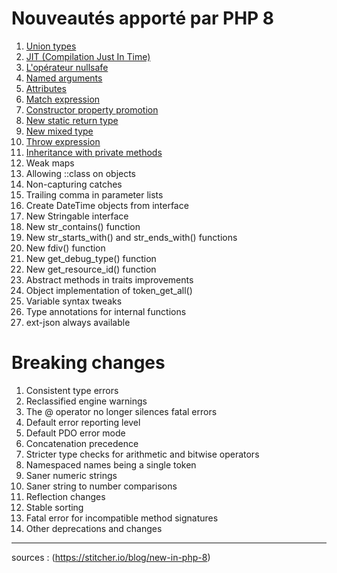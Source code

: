 # Nouveautés apporté par PHP 8

1. [Union types](./union_types.md)
2. [JIT (Compilation Just In Time)](./jit.md)
3. [L'opérateur nullsafe](./nullsafe_operator.md)
4. [Named arguments](./named_argument.md)
5. [Attributes](./attributes.md)
6. [Match expression](./match_expression.md)
7. [Constructor property promotion](./constructor_property_promotion.md)
8. [New static return type](./static_return_type.md)
9. [New mixed type](./mixed_type.md)
10. [Throw expression](./throw_expression.md)
11. [Inheritance with private methods](./inheritance_with_private_methods.md)
12. Weak maps
13. Allowing ::class on objects
14. Non-capturing catches
15. Trailing comma in parameter lists
16. Create DateTime objects from interface
17. New Stringable interface
18. New str_contains() function
19. New str_starts_with() and str_ends_with() functions
20. New fdiv() function
21. New get_debug_type() function
22. New get_resource_id() function
23. Abstract methods in traits improvements
24. Object implementation of token_get_all()
25. Variable syntax tweaks
26. Type annotations for internal functions
27. ext-json always available

# Breaking changes

1. Consistent type errors
2. Reclassified engine warnings
3. The @ operator no longer silences fatal errors
4. Default error reporting level
5. Default PDO error mode
6. Concatenation precedence
7. Stricter type checks for arithmetic and bitwise operators
8. Namespaced names being a single token
9. Saner numeric strings
10. Saner string to number comparisons
11. Reflection changes
12. Stable sorting
13. Fatal error for incompatible method signatures
14. Other deprecations and changes

---
sources : (https://stitcher.io/blog/new-in-php-8)
